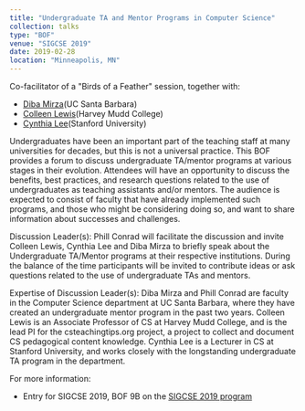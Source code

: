 ```yaml
---
title: "Undergraduate TA and Mentor Programs in Computer Science"
collection: talks
type: "BOF"
venue: "SIGCSE 2019"
date: 2019-02-28
location: "Minneapolis, MN"
---
```


Co-facilitator of a "Birds of a Feather" session, together with:
* [Diba Mirza](https://cs.ucsb.edu/~dimirza)(UC Santa Barbara)
* [Colleen Lewis](http://blogs.hmc.edu/lewis/)(Harvey Mudd College)
* [Cynthia Lee](https://profiles.stanford.edu/48960)(Stanford University)

Undergraduates have been an important part of the teaching staff at
many universities for decades, but this is not a universal
practice. This BOF provides a forum to discuss undergraduate TA/mentor
programs at various stages in their evolution. Attendees will have an
opportunity to discuss the benefits, best practices, and research
questions related to the use of undergraduates as teaching assistants
and/or mentors. The audience is expected to consist of faculty that
have already implemented such programs, and those who might be
considering doing so, and want to share information about successes
and challenges.

Discussion Leader(s): Phill Conrad will facilitate the discussion and
invite Colleen Lewis, Cynthia Lee and Diba Mirza to briefly speak
about the Undergraduate TA/Mentor programs at their respective
institutions. During the balance of the time participants will be
invited to contribute ideas or ask questions related to the use of
undergraduate TAs and mentors.

Expertise of Discussion Leader(s): Diba Mirza and Phill Conrad are
faculty in the Computer Science department at UC Santa Barbara, where
they have created an undergraduate mentor program in the past two
years. Colleen Lewis is an Associate Professor of CS at Harvey Mudd
College, and is the lead PI for the csteachingtips.org project, a
project to collect and document CS pedagogical content
knowledge. Cynthia Lee is a Lecturer in CS at Stanford University, and
works closely with the longstanding undergraduate TA program in the
department.

For more information:

* Entry for SIGCSE 2019, BOF 9B on the [SIGCSE 2019 program](https://whova.com/embedded/session/sigcs_201902/486942/)